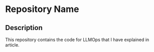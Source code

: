 # Repository Name

## Description

This repository contains the code for LLMOps that I have explained in article.

